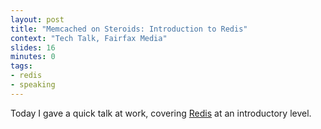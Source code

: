 ```yaml
---
layout: post
title: "Memcached on Steroids: Introduction to Redis"
context: "Tech Talk, Fairfax Media"
slides: 16
minutes: 0
tags:
- redis
- speaking
---
```


<p>Today I gave a quick talk at work, covering <a href="http://redis.io">Redis</a> at an introductory level.</p>

<script async class="speakerdeck-embed" data-id="67861e601a0e0131e3035217ea4cccc9" data-ratio="1.3333333333333333" src="//speakerdeck.com/assets/embed.js"></script>
